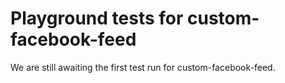 # Playground tests for custom-facebook-feed
We are still awaiting the first test run for custom-facebook-feed.
